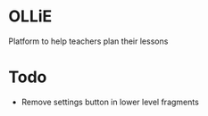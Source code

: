 # OLLiE
Platform to help teachers plan their lessons

# Todo
* Remove settings button in lower level fragments

